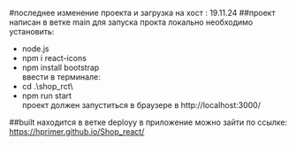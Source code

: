#последнее изменение проекта и загрузка на хост : 19.11.24 
##проект написан в ветке main
для запуска прокта локально необходимо установить:
- node.js 
- npm i react-icons 
- npm install bootstrap  
ввести в терминале:
- cd .\shop_rct\ 
- npm run start  
проект должен запуститься в браузере в http://localhost:3000/

##built находится в ветке deployy 
в приложение можно зайти по ссылке:
https://hprimer.github.io/Shop_react/
